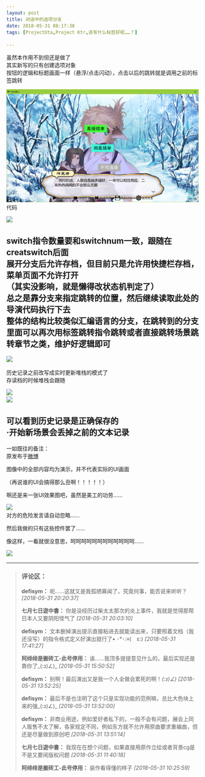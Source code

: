 ```yaml
---
layout: post
title: 对话中的选项分支
date: 2018-05-31 08:17:38
tags: [ProjectUta,Project Ktr,该写什么标签好呢……？]

---
```

虽然本作用不到但还是做了  
其实新写的只有创建选项对象  
按钮的逻辑和标题画面一样（悬浮/点击闪动），点击以后的跳转就是调用之前的标签跳转

![图片](images/_Lofter/emhSNkVpRmJBei94SXdBMHdacWo3RFRsZS93SCtwYk85U0FmOEVoZytyYUJKdXdqQ2t2ZXB3PT0.png?=imageView&thumbnail=500x0&quality=96&stripmeta=0&type=jpg%7Cwatermark&type=2)  
代码

![](http://imglf3.nosdn.127.net/img/emhSNkVpRmJBei94SXdBMHdacWo3Rk9UVHp6UTVrSlBIRW0weklTNlNNNlRNUlpDdWFOTE9BPT0.png?=imageView&thumbnail=500x0&quality=96&stripmeta=0&type=jpg%7Cwatermark&type=2)  

switch指令数量要和switchnum一致，跟随在creatswitch后面  
展开分支后允许存档，但目前只是允许用快捷栏存档，菜单页面不允许打开  
（其实没影响，就是懒得改状态机判定了）  
总之是靠分支来指定跳转的位置，然后继续读取此处的导演代码执行下去  
整体的结构比较类似汇编语言的分支，在跳转到的分支里面可以再次用标签跳转指令跳转或者直接跳转场景跳转章节之类，维护好逻辑即可  
------------

![](http://imglf4.nosdn.127.net/img/emhSNkVpRmJBei94SXdBMHdacWo3Tzkva1hOOEMvV2h1d21sMzhhK2RtK2tOMnJVQ0hrUjlBPT0.png?=imageView&thumbnail=500x0&quality=96&stripmeta=0&type=jpg%7Cwatermark&type=2)  

历史记录之前改写成实时更新堆栈的模式了  
存读档的时候堆栈会跟随

![](http://imglf3.nosdn.127.net/img/emhSNkVpRmJBei94SXdBMHdacWo3QTh2a2JiRy9mQUxCRTJBWUNzMlI3WG94Zjc0TktOeFh3PT0.png?=imageView&thumbnail=500x0&quality=96&stripmeta=0&type=jpg%7Cwatermark&type=2)  
![](http://imglf5.nosdn.127.net/img/emhSNkVpRmJBei94SXdBMHdacWo3Q0hYOGZIYVRwZU9jZTRWakF4KzdId283RjQ2R2NWdHVnPT0.png?=imageView&thumbnail=500x0&quality=96&stripmeta=0&type=jpg%7Cwatermark&type=2)  

可以看到历史记录是正确保存的  
·开始新场景会丢掉之前的文本记录  
------------  
一如既往的备注：  
原发布于[微博](https://www.weibo.cn/5526019193/4245525941195023)

图像中的全部内容均为演示，并不代表实际的UI画面

（再说谁的UI会搞得那么丑啊！！！！！）  

啊还是来一张UI效果图吧，虽然是美工的功劳……

![](http://imglf4.nosdn.127.net/img/emhSNkVpRmJBei94SXdBMHdacWo3S0FQdi94ME5NcEVDZW5RWTB6MmtzaENVWEVQSVM5dlh3PT0.jpg?=imageView&thumbnail=500x0&quality=96&stripmeta=0&type=jpg%7Cwatermark&type=2)  
对方的危险发言请自动忽略……

然后我做的只有这些控件罢了……

像这样，一看就很没意思，呵呵呵呵呵呵呵呵呵呵呵呵……

![](http://imglf6.nosdn.127.net/img/emhSNkVpRmJBei94SXdBMHdacWo3Q3hidnZSZjBDMkNEZlNSTlVjeEhpSEc0RzZRTUorQ05BPT0.png?=imageView&thumbnail=500x0&quality=96&stripmeta=0&type=jpg%7Cwatermark&type=2)

---
> ### 评论区：
>**defisym：** 呃……这就又是我孤陋寡闻了，究竟何事，能否说来听听？  *[2018-05-31 20:20:37]*
>
>**七月七日遊中書：** 你是没经历过柴太太那次的炎上事件，我就是觉得那帮日本人又要阴阳怪气了  *[2018-05-31 20:03:10]*
>
>**defisym：** 文本删掉演出提示直接粘进去就能读出来，只要照着文档（我还没写）的指令格式定义好演出就行了• ･*･:≡(　ε:)  *[2018-05-31 17:41:27]*
>
>**阿绯绯是搬砖工-此号停用：** 诶……我顶多提提意见什么的，最后实现还是靠你了_(:з)∠)_  *[2018-05-31 15:50:52]*
>
>**defisym：** 别啊！最后演出又是我一个人全做会累死的啊！_(:з)∠)_  *[2018-05-31 13:52:25]*
>
>**defisym：** 最后不是也注明了这个只是实现功能的范例嘛，总比大色块上来的强_(:з)∠)_  *[2018-05-31 13:52:00]*
>
>**defisym：** 非商业用途，例如爱好者私下的，一般不会有问题，展会上同人贩售不太了解，各家规定不同，例如东方就不允许用原曲要求重编曲，但还是尽量做到原创吧  *[2018-05-31 13:51:14]*
>
>**七月七日遊中書：** 我现在在想个问题，如果直接用原作立绘或者背景cg是不是又要闹版权问题  *[2018-05-31 11:40:18]*
>
>**阿绯绯是搬砖工-此号停用：** 装作看得懂的样子  *[2018-05-31 10:25:59]*
>
>